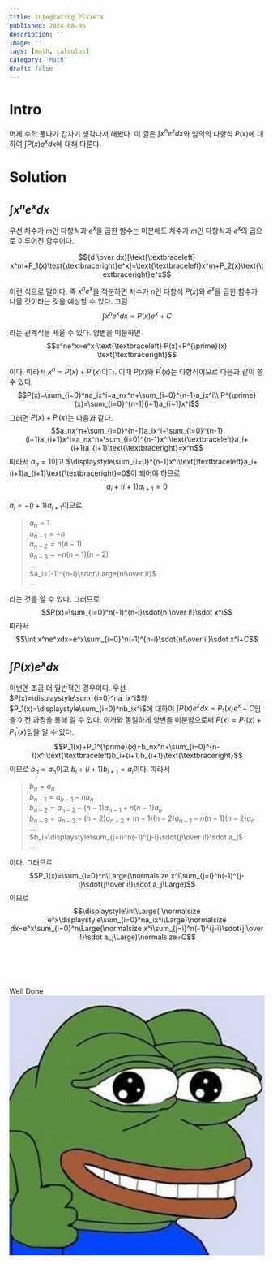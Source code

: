 ```yaml
---
title: Integrating P(x)e^x
published: 2024-08-06
description: ''
image: ''
tags: [math, calculus]
category: 'Math'
draft: false 
---
```

# Intro
어제 수학 풀다가 갑자기 생각나서 해봤다.
이 글은 $\displaystyle\int x^ne^xdx$와 임의의 다항식 $P(x)$에 대하여 $\displaystyle\int P(x)e^xdx$에 대해 다룬다.
# Solution
## $\displaystyle\int x^ne^xdx$
우선 차수가 $m$인 다항식과 $e^x$을 곱한 함수는 미분해도  차수가 $m$인 다항식과 $e^x$의 곱으로 이루어진 함수이다.

$${d \over dx}[\text{\textbraceleft} x^m+P_1(x)\text{\textbraceright}e^x]=\text{\textbraceleft}x^m+P_2(x)\text{\textbraceright}e^x$$

이런 식으로 말이다.
즉 $x^ne^x$을 적분하면 차수가 $n$인 다항식 $P(x)$와 $e^x$을 곱한 함수가 나올 것이라는 것을 예상할 수 있다.
그럼 
$$\int x^ne^xdx=P(x)e^x+C$$

라는 관계식을 세울 수 있다. 양변을 미분하면
$$x^ne^x=e^x \text{\textbraceleft} P(x)+P^{\prime}(x) \text{\textbraceright}$$

 이다. 따라서 $x^n=P(x)+P^{\prime}(x)$이다. 이때 $P(x)$와 $P^{\prime}(x)$는 다항식이므로 다음과 같이 쓸 수 있다.
 $$P(x)=\sum_{i=0}^na_ix^i=a_nx^n+\sum_{i=0}^{n-1}a_ix^i\\
 P^{\prime}(x)=\sum_{i=0}^{n-1}(i+1)a_{i+1}x^i$$
 그러면 $P(x)+P^{\prime}(x)$는 다음과 같다.
 $$a_nx^n+\sum_{i=0}^{n-1}a_ix^i+\sum_{i=0}^{n-1}(i+1)a_{i+1}x^i=a_nx^n+\sum_{i=0}^{n-1}x^i\text{\textbraceleft}a_i+(i+1)a_{i+1}\text{\textbraceright}=x^n$$
 따라서 $a_n=1$이고 $\displaystyle\sum_{i=0}^{n-1}x^i\text{\textbraceleft}a_i+(i+1)a_{i+1}\text{\textbraceright}=0$이 되어야 하므로 
 $$a_i+(i+1)a_{i+1}=0$$
 
 $a_i=-(i+1)a_{i+1}$이므로
 > $a_n=1$<br>
 > $a_{n-1}=-n$<br>
 > $a_{n-2}=n(n-1)$<br>
 > $a_{n-3}=-n(n-1)(n-2)$<br>
 > ...<br>
 > $a_i=(-1)^{n-i}\sdot\Large{n!\over i!}$<br>
 >...
 
 라는 것을 알 수 있다. 그러므로
 $$P(x)=\sum_{i=0}^n(-1)^{n-i}\sdot{n!\over i!}\sdot x^i$$
 따라서
 $$\int x^ne^xdx=e^x\sum_{i=0}^n(-1)^{n-i}\sdot{n!\over i!}\sdot x^i+C$$
 ## $\displaystyle\int P(x)e^xdx$
 이번엔 조금 더 일반적인 경우이다. 우선 $P(x)=\displaystyle\sum_{i=0}^na_ix^i$와 $P_1(x)=\displaystyle\sum_{i=0}^nb_ix^i$에 대하여 $\displaystyle\int P(x)e^xdx=P_1(x)e^x+C$임을 이전 과정을 통해 알 수 있다. 아까와 동일하게 양변을 미분함으로써 $P(x)=P_1(x)+P_1^{\prime}(x)$임을 알 수 있다.
 $$P_1(x)+P_1^{\prime}(x)=b_nx^n+\sum_{i=0}^{n-1}x^i\text{\textbraceleft}b_i+(i+1)b_{i+1}\text{\textbraceright}$$
 이므로 $b_n=a_n$이고 $b_i+(i+1)b_{i+1}=a_i$이다.
 따라서
 >$b_n=a_n$<br>
 >$b_{n-1}=a_{n-1}-na_n$<br>
 >$b_{n-2}=a_{n-2}-(n-1)a_{n-1}+n(n-1)a_n$<br>
 >$b_{n-3}=a_{n-3}-(n-2)a_{n-2}+(n-1)(n-2)a_{n-1}-n(n-1)(n-2)a_n$<br>
 >...<br>
 >$b_i=\displaystyle\sum_{j=i}^n(-1)^{j-i}\sdot{j!\over i!}\sdot a_j$<br>
 >...
 
이다. 그러므로
$$P_1(x)=\sum_{i=0}^n\Large(\normalsize x^i\sum_{j=i}^n(-1)^{j-i}\sdot{j!\over i!}\sdot a_j\Large)$$
이므로
$$\displaystyle\int\Large( \normalsize e^x\displaystyle\sum_{i=0}^na_ix^i\Large)\normalsize dx=e^x\sum_{i=0}^n\Large(\normalsize x^i\sum_{j=i}^n(-1)^{j-i}\sdot{j!\over i!}\sdot a_j\Large)\normalsize+C$$
<br><br><br><br>



Well Done
![image](./thumb.jpg)